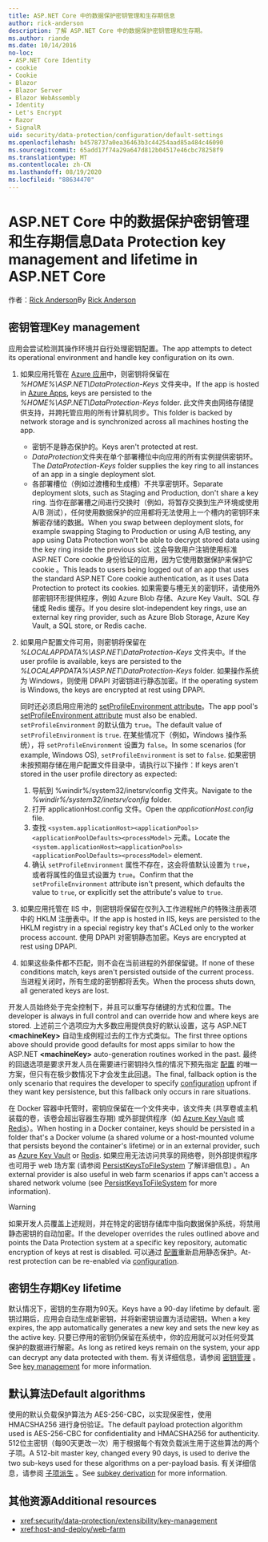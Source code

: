 ```yaml
---
title: ASP.NET Core 中的数据保护密钥管理和生存期信息
author: rick-anderson
description: 了解 ASP.NET Core 中的数据保护密钥管理和生存期。
ms.author: riande
ms.date: 10/14/2016
no-loc:
- ASP.NET Core Identity
- cookie
- Cookie
- Blazor
- Blazor Server
- Blazor WebAssembly
- Identity
- Let's Encrypt
- Razor
- SignalR
uid: security/data-protection/configuration/default-settings
ms.openlocfilehash: b4578737a0ea36463b3c44254aad85a484c46090
ms.sourcegitcommit: 65add17f74a29a647d812b04517e46cbc78258f9
ms.translationtype: MT
ms.contentlocale: zh-CN
ms.lasthandoff: 08/19/2020
ms.locfileid: "88634470"
---
```

# <a name="data-protection-key-management-and-lifetime-in-aspnet-core"></a><span data-ttu-id="31002-103">ASP.NET Core 中的数据保护密钥管理和生存期信息</span><span class="sxs-lookup"><span data-stu-id="31002-103">Data Protection key management and lifetime in ASP.NET Core</span></span>

<span data-ttu-id="31002-104">作者：[Rick Anderson](https://twitter.com/RickAndMSFT)</span><span class="sxs-lookup"><span data-stu-id="31002-104">By [Rick Anderson](https://twitter.com/RickAndMSFT)</span></span>

## <a name="key-management"></a><span data-ttu-id="31002-105">密钥管理</span><span class="sxs-lookup"><span data-stu-id="31002-105">Key management</span></span>

<span data-ttu-id="31002-106">应用会尝试检测其操作环境并自行处理密钥配置。</span><span class="sxs-lookup"><span data-stu-id="31002-106">The app attempts to detect its operational environment and handle key configuration on its own.</span></span>

1. <span data-ttu-id="31002-107">如果应用托管在 [Azure 应用](https://azure.microsoft.com/services/app-service/)中，则密钥将保留在 *%HOME%\ASP.NET\DataProtection-Keys* 文件夹中。</span><span class="sxs-lookup"><span data-stu-id="31002-107">If the app is hosted in [Azure Apps](https://azure.microsoft.com/services/app-service/), keys are persisted to the *%HOME%\ASP.NET\DataProtection-Keys* folder.</span></span> <span data-ttu-id="31002-108">此文件夹由网络存储提供支持，并跨托管应用的所有计算机同步。</span><span class="sxs-lookup"><span data-stu-id="31002-108">This folder is backed by network storage and is synchronized across all machines hosting the app.</span></span>
   * <span data-ttu-id="31002-109">密钥不是静态保护的。</span><span class="sxs-lookup"><span data-stu-id="31002-109">Keys aren't protected at rest.</span></span>
   * <span data-ttu-id="31002-110">*DataProtection*文件夹在单个部署槽位中向应用的所有实例提供密钥环。</span><span class="sxs-lookup"><span data-stu-id="31002-110">The *DataProtection-Keys* folder supplies the key ring to all instances of an app in a single deployment slot.</span></span>
   * <span data-ttu-id="31002-111">各部署槽位（例如过渡槽和生成槽）不共享密钥环。</span><span class="sxs-lookup"><span data-stu-id="31002-111">Separate deployment slots, such as Staging and Production, don't share a key ring.</span></span> <span data-ttu-id="31002-112">当你在部署槽之间进行交换时（例如，将暂存交换到生产环境或使用 A/B 测试），任何使用数据保护的应用都将无法使用上一个槽内的密钥环来解密存储的数据。</span><span class="sxs-lookup"><span data-stu-id="31002-112">When you swap between deployment slots, for example swapping Staging to Production or using A/B testing, any app using Data Protection won't be able to decrypt stored data using the key ring inside the previous slot.</span></span> <span data-ttu-id="31002-113">这会导致用户注销使用标准 ASP.NET Core cookie 身份验证的应用，因为它使用数据保护来保护它 cookie 。</span><span class="sxs-lookup"><span data-stu-id="31002-113">This leads to users being logged out of an app that uses the standard ASP.NET Core cookie authentication, as it uses Data Protection to protect its cookies.</span></span> <span data-ttu-id="31002-114">如果需要与槽无关的密钥环，请使用外部密钥环形提供程序，例如 Azure Blob 存储、Azure Key Vault、SQL 存储或 Redis 缓存。</span><span class="sxs-lookup"><span data-stu-id="31002-114">If you desire slot-independent key rings, use an external key ring provider, such as Azure Blob Storage, Azure Key Vault, a SQL store, or Redis cache.</span></span>

1. <span data-ttu-id="31002-115">如果用户配置文件可用，则密钥将保留在 *%LOCALAPPDATA%\ASP.NET\DataProtection-Keys* 文件夹中。</span><span class="sxs-lookup"><span data-stu-id="31002-115">If the user profile is available, keys are persisted to the *%LOCALAPPDATA%\ASP.NET\DataProtection-Keys* folder.</span></span> <span data-ttu-id="31002-116">如果操作系统为 Windows，则使用 DPAPI 对密钥进行静态加密。</span><span class="sxs-lookup"><span data-stu-id="31002-116">If the operating system is Windows, the keys are encrypted at rest using DPAPI.</span></span>

   <span data-ttu-id="31002-117">同时还必须启用应用池的 [setProfileEnvironment attribute](/iis/configuration/system.applicationhost/applicationpools/add/processmodel#configuration)。</span><span class="sxs-lookup"><span data-stu-id="31002-117">The app pool's [setProfileEnvironment attribute](/iis/configuration/system.applicationhost/applicationpools/add/processmodel#configuration) must also be enabled.</span></span> <span data-ttu-id="31002-118">`setProfileEnvironment` 的默认值为 `true`。</span><span class="sxs-lookup"><span data-stu-id="31002-118">The default value of `setProfileEnvironment` is `true`.</span></span> <span data-ttu-id="31002-119">在某些情况下（例如，Windows 操作系统），将 `setProfileEnvironment` 设置为 `false`。</span><span class="sxs-lookup"><span data-stu-id="31002-119">In some scenarios (for example, Windows OS), `setProfileEnvironment` is set to `false`.</span></span> <span data-ttu-id="31002-120">如果密钥未按预期存储在用户配置文件目录中，请执行以下操作：</span><span class="sxs-lookup"><span data-stu-id="31002-120">If keys aren't stored in the user profile directory as expected:</span></span>

   1. <span data-ttu-id="31002-121">导航到 %windir%/system32/inetsrv/config 文件夹。</span><span class="sxs-lookup"><span data-stu-id="31002-121">Navigate to the *%windir%/system32/inetsrv/config* folder.</span></span>
   1. <span data-ttu-id="31002-122">打开 applicationHost.config 文件。</span><span class="sxs-lookup"><span data-stu-id="31002-122">Open the *applicationHost.config* file.</span></span>
   1. <span data-ttu-id="31002-123">查找 `<system.applicationHost><applicationPools><applicationPoolDefaults><processModel>` 元素。</span><span class="sxs-lookup"><span data-stu-id="31002-123">Locate the `<system.applicationHost><applicationPools><applicationPoolDefaults><processModel>` element.</span></span>
   1. <span data-ttu-id="31002-124">确认 `setProfileEnvironment` 属性不存在，这会将值默认设置为 `true`，或者将属性的值显式设置为 `true`。</span><span class="sxs-lookup"><span data-stu-id="31002-124">Confirm that the `setProfileEnvironment` attribute isn't present, which defaults the value to `true`, or explicitly set the attribute's value to `true`.</span></span>

1. <span data-ttu-id="31002-125">如果应用托管在 IIS 中，则密钥将保留在仅列入工作进程帐户的特殊注册表项中的 HKLM 注册表中。</span><span class="sxs-lookup"><span data-stu-id="31002-125">If the app is hosted in IIS, keys are persisted to the HKLM registry in a special registry key that's ACLed only to the worker process account.</span></span> <span data-ttu-id="31002-126">使用 DPAPI 对密钥静态加密。</span><span class="sxs-lookup"><span data-stu-id="31002-126">Keys are encrypted at rest using DPAPI.</span></span>

1. <span data-ttu-id="31002-127">如果这些条件都不匹配，则不会在当前进程的外部保留键。</span><span class="sxs-lookup"><span data-stu-id="31002-127">If none of these conditions match, keys aren't persisted outside of the current process.</span></span> <span data-ttu-id="31002-128">当进程关闭时，所有生成的密钥都将丢失。</span><span class="sxs-lookup"><span data-stu-id="31002-128">When the process shuts down, all generated keys are lost.</span></span>

<span data-ttu-id="31002-129">开发人员始终处于完全控制下，并且可以重写存储键的方式和位置。</span><span class="sxs-lookup"><span data-stu-id="31002-129">The developer is always in full control and can override how and where keys are stored.</span></span> <span data-ttu-id="31002-130">上述前三个选项应为大多数应用提供良好的默认设置，这与 ASP.NET **\<machineKey>** 自动生成例程过去的工作方式类似。</span><span class="sxs-lookup"><span data-stu-id="31002-130">The first three options above should provide good defaults for most apps similar to how the ASP.NET **\<machineKey>** auto-generation routines worked in the past.</span></span> <span data-ttu-id="31002-131">最终的回退选项是要求开发人员在需要进行密钥持久性的情况下预先指定 [配置](xref:security/data-protection/configuration/overview) 的唯一方案，但只有在极少数情况下才会发生此回退。</span><span class="sxs-lookup"><span data-stu-id="31002-131">The final, fallback option is the only scenario that requires the developer to specify [configuration](xref:security/data-protection/configuration/overview) upfront if they want key persistence, but this fallback only occurs in rare situations.</span></span>

<span data-ttu-id="31002-132">在 Docker 容器中托管时，密钥应保留在一个文件夹中，该文件夹 (共享卷或主机装载的卷，该卷会超出容器生存期) 或外部提供程序（如 [Azure Key Vault](https://azure.microsoft.com/services/key-vault/) 或 [Redis](https://redis.io/)）。</span><span class="sxs-lookup"><span data-stu-id="31002-132">When hosting in a Docker container, keys should be persisted in a folder that's a Docker volume (a shared volume or a host-mounted volume that persists beyond the container's lifetime) or in an external provider, such as [Azure Key Vault](https://azure.microsoft.com/services/key-vault/) or [Redis](https://redis.io/).</span></span> <span data-ttu-id="31002-133">如果应用无法访问共享的网络卷，则外部提供程序也可用于 web 场方案 (请参阅 [PersistKeysToFileSystem](xref:security/data-protection/configuration/overview#persistkeystofilesystem) 了解详细信息) 。</span><span class="sxs-lookup"><span data-stu-id="31002-133">An external provider is also useful in web farm scenarios if apps can't access a shared network volume (see [PersistKeysToFileSystem](xref:security/data-protection/configuration/overview#persistkeystofilesystem) for more information).</span></span>

> [!WARNING]
> <span data-ttu-id="31002-134">如果开发人员覆盖上述规则，并在特定的密钥存储库中指向数据保护系统，将禁用静态密钥的自动加密。</span><span class="sxs-lookup"><span data-stu-id="31002-134">If the developer overrides the rules outlined above and points the Data Protection system at a specific key repository, automatic encryption of keys at rest is disabled.</span></span> <span data-ttu-id="31002-135">可以通过 [配置](xref:security/data-protection/configuration/overview)重新启用静态保护。</span><span class="sxs-lookup"><span data-stu-id="31002-135">At-rest protection can be re-enabled via [configuration](xref:security/data-protection/configuration/overview).</span></span>

## <a name="key-lifetime"></a><span data-ttu-id="31002-136">密钥生存期</span><span class="sxs-lookup"><span data-stu-id="31002-136">Key lifetime</span></span>

<span data-ttu-id="31002-137">默认情况下，密钥的生存期为90天。</span><span class="sxs-lookup"><span data-stu-id="31002-137">Keys have a 90-day lifetime by default.</span></span> <span data-ttu-id="31002-138">密钥过期后，应用会自动生成新密钥，并将新密钥设置为活动密钥。</span><span class="sxs-lookup"><span data-stu-id="31002-138">When a key expires, the app automatically generates a new key and sets the new key as the active key.</span></span> <span data-ttu-id="31002-139">只要已停用的密钥仍保留在系统中，你的应用就可以对任何受其保护的数据进行解密。</span><span class="sxs-lookup"><span data-stu-id="31002-139">As long as retired keys remain on the system, your app can decrypt any data protected with them.</span></span> <span data-ttu-id="31002-140">有关详细信息，请参阅 [密钥管理](xref:security/data-protection/implementation/key-management#key-expiration-and-rolling) 。</span><span class="sxs-lookup"><span data-stu-id="31002-140">See [key management](xref:security/data-protection/implementation/key-management#key-expiration-and-rolling) for more information.</span></span>

## <a name="default-algorithms"></a><span data-ttu-id="31002-141">默认算法</span><span class="sxs-lookup"><span data-stu-id="31002-141">Default algorithms</span></span>

<span data-ttu-id="31002-142">使用的默认负载保护算法为 AES-256-CBC，以实现保密性，使用 HMACSHA256 进行身份验证。</span><span class="sxs-lookup"><span data-stu-id="31002-142">The default payload protection algorithm used is AES-256-CBC for confidentiality and HMACSHA256 for authenticity.</span></span> <span data-ttu-id="31002-143">512位主密钥（每90天更改一次）用于根据每个有效负载派生用于这些算法的两个子项。</span><span class="sxs-lookup"><span data-stu-id="31002-143">A 512-bit master key, changed every 90 days, is used to derive the two sub-keys used for these algorithms on a per-payload basis.</span></span> <span data-ttu-id="31002-144">有关详细信息，请参阅 [子项派生](xref:security/data-protection/implementation/subkeyderivation#additional-authenticated-data-and-subkey-derivation) 。</span><span class="sxs-lookup"><span data-stu-id="31002-144">See [subkey derivation](xref:security/data-protection/implementation/subkeyderivation#additional-authenticated-data-and-subkey-derivation) for more information.</span></span>

## <a name="additional-resources"></a><span data-ttu-id="31002-145">其他资源</span><span class="sxs-lookup"><span data-stu-id="31002-145">Additional resources</span></span>

* <xref:security/data-protection/extensibility/key-management>
* <xref:host-and-deploy/web-farm>
